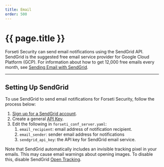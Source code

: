 ```yaml
---
title: Email
order: 500
---
```


#  {{ page.title }}

Forseti Security can send email notifications using the SendGrid API. SendGrid
is the suggested free email service provider for Google Cloud Platform (GCP).
For information about how to get 12,000 free emails every month, see
[Sending Email with SendGrid](https://cloud.google.com/appengine/docs/standard/python/mail/sendgrid).

---

## Setting Up SendGrid

To use SendGrid to send email notifications for Forseti Security, follow the
process below:

1.  [Sign up for a SendGrid account](https://sendgrid.com/).
1.  Create a general
    [API Key](https://sendgrid.com/docs/User_Guide/Settings/api_keys.html).
1.  Edit the following in `forseti_conf_server.yaml`:
    1. `email_recipient`: email address of notification recipient.
    1. `email_sender`: sender email address for notifications
    1. `sendgrid_api_key`: the API key for SendGrid email service.

Note that SendGrid automatically includes an invisible tracking pixel in your
emails. This may cause email warnings about opening images. To disable this,
disable SendGrid
[Open Tracking](https://sendgrid.com/docs/User_Guide/Settings/tracking.html#-Open-Tracking).
